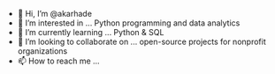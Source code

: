 - 👋 Hi, I’m @akarhade
- 👀 I’m interested in ... Python programming and data analytics 
- 🌱 I’m currently learning ... Python & SQL 
- 💞️ I’m looking to collaborate on ... open-source projects for nonprofit organizations 
- 📫 How to reach me ...

<!---
akarhade/akarhade is a ✨ special ✨ repository because its `README.md` (this file) appears on your GitHub profile.
You can click the Preview link to take a look at your changes.
--->

